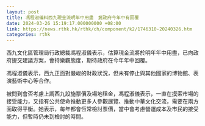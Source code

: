 ```yaml
---
layout: post
title: 馮程淑儀料西九現金流明年中用盡　冀政府今年中有回覆
date: 2024-03-26 15:19:17.000000000 +08:00
link: https://news.rthk.hk/rthk/ch/component/k2/1746310-20240326.htm
categories: rthk
---
```


西九文化區管理局行政總裁馮程淑儀表示，估算現金流將於明年年中用盡，已向政府提交建議方案，會持樂觀態度，期待政府在今年年中回覆。

馮程淑儀表示，西九正面對嚴峻的財政狀況，但未有停止與其他國家的博物館、表演藝術中心等合作。

被問到會否考慮上調西九設施票價及場地租金，馮程淑儀表示，一直在摸索市場的接受能力，又指有公共使命推動更多人參觀展覽、推動中華文化交流，需要在兩方面取得平衡。她表示，每年都會恆常檢討票價，當中會考慮營運成本及市民的接受能力，但暫時仍未到檢討的時間。
